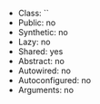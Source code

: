 - Class: ``
- Public: no
- Synthetic: no
- Lazy: no
- Shared: yes
- Abstract: no
- Autowired: no
- Autoconfigured: no
- Arguments: no
